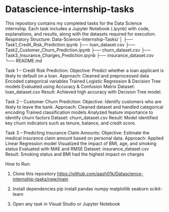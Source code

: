 # Datascience-internship-tasks
This repository contains my completed tasks for the Data Science internship.
Each task includes a Jupyter Notebook (.ipynb) with code, explanations, and results, along with the datasets required for execution.
Respiratory Structure:
Data-Science-Internship-Tasks/
│
├── Task1_Credit_Risk_Prediction.ipynb
├── loan_dataset.csv
├── Task2_Customer_Churn_Prediction.ipynb
├── churn_dataset.csv
├── Task3_Insurance_Charges_Prediction.ipynb
├── insurance_dataset.csv
└── README.md

Task 1 – Credit Risk Prediction:
Objective: Predict whether a loan applicant is likely to default on a loan.
Approach:
Cleaned and preprocessed data
Encoded categorical variables
Trained Logistic Regression & Decision Tree models
Evaluated using Accuracy & Confusion Matrix
Dataset: loan_dataset.csv
Result: Achieved high accuracy with Decision Tree model.

Task 2 – Customer Churn Prediction:
Objective: Identify customers who are likely to leave the bank.
Approach:
Cleaned dataset and handled categorical encoding
Trained classification models
Analyzed feature importance to identify churn factors
Dataset: churn_dataset.csv
Result: Model identified key churn indicators such as tenure, balance, and credit score.

Task 3 – Predicting Insurance Claim Amounts:
Objective: Estimate the medical insurance claim amount based on personal data.
Approach:
Applied Linear Regression model
Visualized the impact of BMI, age, and smoking status
Evaluated with MAE and RMSE
Dataset: insurance_dataset.csv
Result: Smoking status and BMI had the highest impact on charges

How to Run:
1) Clone this repository
   https://github.com/aash01k/Datascience-internship-tasks/new/main

2) Install dependencies
   pip install pandas numpy matplotlib seaborn scikit-learn

3) Open any task in Visual Studio or Jupyter Notebook
